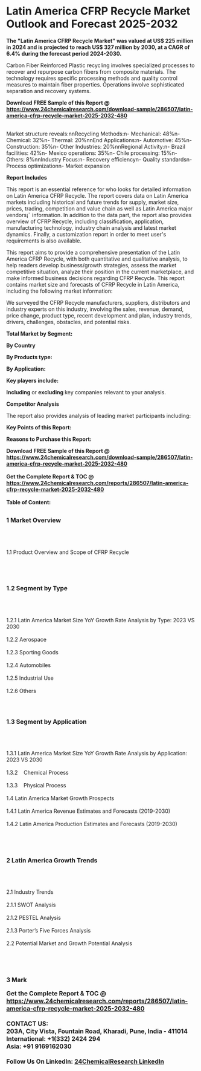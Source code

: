 <h1>Latin America CFRP Recycle Market Outlook and Forecast 2025-2032</h1><p><strong>The "Latin America CFRP Recycle Market" was valued at US$ 225 million in 2024 and is projected to reach US$ 327 million by 2030, at a CAGR of 6.4% during the forecast period 2024-2030.</strong></p><p>
</p><p>Carbon Fiber Reinforced Plastic recycling involves specialized processes to recover and repurpose carbon fibers from composite materials. The technology requires specific processing methods and quality control measures to maintain fiber properties. Operations involve sophisticated separation and recovery systems.</p><div><b>Download FREE Sample of this Report @ 
            <a href="https://www.24chemicalresearch.com/download-sample/286507/latin-america-cfrp-recycle-market-2025-2032-480">
            https://www.24chemicalresearch.com/download-sample/286507/latin-america-cfrp-recycle-market-2025-2032-480</a></b></div><br><p>
Market structure reveals:nnRecycling Methods:n- Mechanical: 48%n- Chemical: 32%n- Thermal: 20%nnEnd Applications:n- Automotive: 45%n- Construction: 35%n- Other Industries: 20%nnRegional Activity:n- Brazil facilities: 42%n- Mexico operations: 35%n- Chile processing: 15%n- Others: 8%nnIndustry Focus:n- Recovery efficiencyn- Quality standardsn- Process optimizationn- Market expansion</p><p>
</p><p><strong>Report Includes</strong></p><p>
</p><p>This report is an essential reference for who looks for detailed information on Latin America CFRP Recycle. The report covers data on Latin America markets including historical and future trends for supply, market size, prices, trading, competition and value chain as well as Latin America major vendors¡¯ information. In addition to the data part, the report also provides overview of CFRP Recycle, including classification, application, manufacturing technology, industry chain analysis and latest market dynamics. Finally, a customization report in order to meet user's requirements is also available.</p><p>
</p><p>This report aims to provide a comprehensive presentation of the Latin America CFRP Recycle, with both quantitative and qualitative analysis, to help readers develop business/growth strategies, assess the market competitive situation, analyze their position in the current marketplace, and make informed business decisions regarding CFRP Recycle. This report contains market size and forecasts of CFRP Recycle in Latin America, including the following market information:</p><p>
We surveyed the CFRP Recycle manufacturers, suppliers, distributors and industry experts on this industry, involving the sales, revenue, demand, price change, product type, recent development and plan, industry trends, drivers, challenges, obstacles, and potential risks.</p><p>
</p><p><strong>Total Market by Segment:</strong></p><p>
<strong>By Country</strong></p><p>
</p><p>
<strong>By Products type:</strong></p><p>
</p><p>
<strong>By Application:</strong></p><p>
</p><p>
<strong>Key players include: </strong></p><p>
</p><p>
</p><p><strong>Including </strong>or <strong>excluding </strong>key companies relevant to your analysis.</p><p>
<strong>Competitor Analysis</strong></p><p>
The report also provides analysis of leading market participants including:</p><p>
</p><p>
</p><p><strong>Key Points of this Report:</strong></p><p>
</p><p>
</p><p><strong>Reasons to Purchase this Report:</strong></p><p>
</p><div><b>Download FREE Sample of this Report @ 
            <a href="https://www.24chemicalresearch.com/download-sample/286507/latin-america-cfrp-recycle-market-2025-2032-480">
            https://www.24chemicalresearch.com/download-sample/286507/latin-america-cfrp-recycle-market-2025-2032-480</a></b></div><br><div><b>Get the Complete Report & TOC @ 
            <a href="https://www.24chemicalresearch.com/reports/286507/latin-america-cfrp-recycle-market-2025-2032-480">
            https://www.24chemicalresearch.com/reports/286507/latin-america-cfrp-recycle-market-2025-2032-480</a></b></div><br>
            <b>Table of Content:</b><p><h2><span style="font-size:16px"><strong>1 Market Overview&nbsp;&nbsp; &nbsp;</strong></span></h2><br />
<br />
<p>1.1 Product Overview and Scope of CFRP Recycle&nbsp;</p><br />
<br />
<h2><strong><span style="font-size:16px">1.2 Segment by Type&nbsp;&nbsp; &nbsp;</span></strong></h2><br />
<br />
<p>1.2.1 Latin America Market Size YoY Growth Rate Analysis by Type: 2023 VS 2030&nbsp;&nbsp; &nbsp;<br /><br />
1.2.2 Aerospace&nbsp;&nbsp; &nbsp;<br /><br />
1.2.3 Sporting Goods<br /><br />
1.2.4 Automobiles<br /><br />
1.2.5 Industrial Use<br /><br />
1.2.6 Others<br /><br />
<br />
<h2><span style="font-size:16px"><strong>1.3 Segment by Application&nbsp;&nbsp;</strong></span></h2><br />
<br />
<p>1.3.1 Latin America Market Size YoY Growth Rate Analysis by Application: 2023 VS 2030&nbsp;&nbsp; &nbsp;<br /><br />
1.3.2&nbsp;&nbsp; &nbsp;Chemical Process<br /><br />
1.3.3&nbsp;&nbsp; &nbsp;Physical Process<br /><br />
1.4 Latin America Market Growth Prospects&nbsp;&nbsp; &nbsp;<br /><br />
1.4.1 Latin America Revenue Estimates and Forecasts (2019-2030)&nbsp;&nbsp; &nbsp;<br /><br />
1.4.2 Latin America Production Estimates and Forecasts (2019-2030)&nbsp;&nbsp;</p><br />
<br />
<h2><span style="font-size:16px"><strong>2 Latin America Growth Trends&nbsp;&nbsp; &nbsp;</strong></span></h2><br />
<br />
<p>2.1 Industry Trends&nbsp;&nbsp; &nbsp;<br /><br />
2.1.1 SWOT Analysis&nbsp;&nbsp; &nbsp;<br /><br />
2.1.2 PESTEL Analysis&nbsp;&nbsp; &nbsp;<br /><br />
2.1.3 Porter&rsquo;s Five Forces Analysis&nbsp;&nbsp; &nbsp;<br /><br />
2.2 Potential Market and Growth Potential Analysis&nbsp;&nbsp; &nbsp;</p><br />
<br />
<h2><span style="font-size:16px"><strong>3 Mark</p><div><b>Get the Complete Report & TOC @ 
            <a href="https://www.24chemicalresearch.com/reports/286507/latin-america-cfrp-recycle-market-2025-2032-480">
            https://www.24chemicalresearch.com/reports/286507/latin-america-cfrp-recycle-market-2025-2032-480</a></b></div><br><b>CONTACT US:</b><br>
            203A, City Vista, Fountain Road, Kharadi, Pune, India - 411014<br>
            International: +1(332) 2424 294<br>
            Asia: +91 9169162030 <br><br>
            Follow Us On LinkedIn: <a href="https://www.linkedin.com/company/24chemicalresearch/">24ChemicalResearch LinkedIn</a>